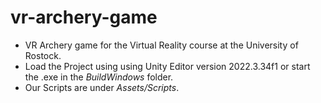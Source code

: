 # vr-archery-game
* VR Archery game for the Virtual Reality course at the University of Rostock.
* Load the Project using using Unity Editor version 2022.3.34f1 or start the .exe in the _BuildWindows_ folder.
* Our Scripts are under _Assets/Scripts_.
